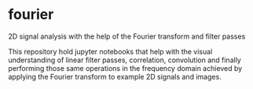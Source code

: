 # fourier
2D signal analysis with the help of the Fourier transform and filter passes

This repository hold jupyter notebooks that help with the visual understanding of linear filter passes, correlation, convolution and finally performing those
same operations in the frequency domain achieved by applying the Fourier transform to example 2D signals and images.
